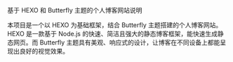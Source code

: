 基于 HEXO 和 Butterfly 主题的个人博客网站说明

本项目是一个以 HEXO 为基础框架，结合 Butterfly 主题搭建的个人博客网站。HEXO 是一款基于 Node.js 的快速、简洁且强大的静态博客框架，能快速生成静态网页。而 Butterfly 主题具有美观、响应式的设计，让博客在不同设备上都能呈现出良好的视觉效果。

